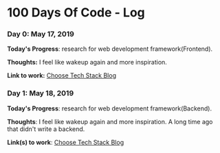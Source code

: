 # 100 Days Of Code - Log

### Day 0: May 17, 2019 

**Today's Progress**: research for web development framework(Frontend).

**Thoughts:** I feel like wakeup again and more inspiration.

**Link to work:** [Choose Tech Stack Blog](https://blog.nextzy.me/%E0%B8%A1%E0%B8%B2%E0%B9%80%E0%B8%A5%E0%B8%B7%E0%B8%AD%E0%B8%81-tech-stack-%E0%B8%97%E0%B8%B5%E0%B9%88%E0%B9%83%E0%B8%8A%E0%B9%88%E0%B8%AA%E0%B8%B3%E0%B8%AB%E0%B8%A3%E0%B8%B1%E0%B8%9Aweb-%E0%B8%9B%E0%B8%B5-2019-10a0cc091166)

### Day 1: May 18, 2019 

**Today's Progress**: research for web development framework(Backend).

**Thoughts**: I feel like wakeup again and more inspiration. A long time ago that didn't write a backend.

**Link(s) to work**: [Choose Tech Stack Blog](https://blog.nextzy.me/%E0%B8%A1%E0%B8%B2%E0%B9%80%E0%B8%A5%E0%B8%B7%E0%B8%AD%E0%B8%81-tech-stack-%E0%B8%97%E0%B8%B5%E0%B9%88%E0%B9%83%E0%B8%8A%E0%B9%88%E0%B8%AA%E0%B8%B3%E0%B8%AB%E0%B8%A3%E0%B8%B1%E0%B8%9Aweb-%E0%B8%9B%E0%B8%B5-2019-10a0cc091166)


